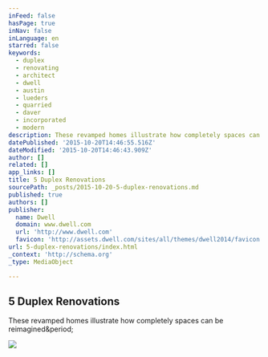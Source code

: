 ```yaml
---
inFeed: false
hasPage: true
inNav: false
inLanguage: en
starred: false
keywords:
  - duplex
  - renovating
  - architect
  - dwell
  - austin
  - lueders
  - quarried
  - daver
  - incorporated
  - modern
description: These revamped homes illustrate how completely spaces can be reimagined.
datePublished: '2015-10-20T14:46:55.516Z'
dateModified: '2015-10-20T14:46:43.909Z'
author: []
related: []
app_links: []
title: 5 Duplex Renovations
sourcePath: _posts/2015-10-20-5-duplex-renovations.md
published: true
authors: []
publisher:
  name: Dwell
  domain: www.dwell.com
  url: 'http://www.dwell.com'
  favicon: 'http://assets.dwell.com/sites/all/themes/dwell2014/favicon.ico'
url: 5-duplex-renovations/index.html
_context: 'http://schema.org'
_type: MediaObject

---
```

<article style=""><h1>5 Duplex Renovations</h1><p>These revamped homes illustrate how completely spaces can be reimagined&amp;period;</p><img src="http://assets.dwell.com/sites/default/files/2013/01/09/local-roots-facade-rectangle.jpg" /></article>